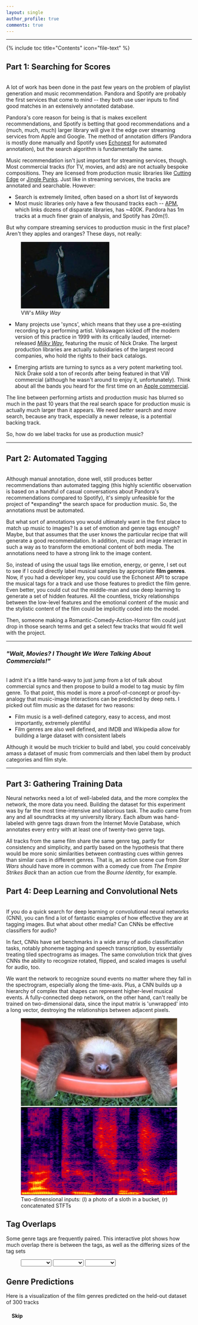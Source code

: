```yaml
---
layout: single
author_profile: true
comments: true
---
```


---
<style>
	div.venntooltip {   
	  position: absolute;           
	  text-align: center;                          
	  padding: 2px;             
	  font: 12px sans-serif;        
	  background: #EEE;   
	  border: 0px;      
	  border-radius: 8px;           
	  pointer-events: none;         
}
</style>

<script src="http://d3js.org/d3.v3.min.js" charset="utf-8"></script>
<script src="https://ajax.googleapis.com/ajax/libs/jquery/1.8.3/jquery.min.js"></script>
<script src="http://code.jquery.com/ui/1.9.2/jquery-ui.js"></script>
<script src="../assets/js/vendor/venn/venn.js"></script>

{% include toc title="Contents" icon="file-text" %}


## Part 1: Searching for Scores ##  
<br/>
A lot of work has been done in the past few years on the problem of playlist generation and music recommendation. Pandora and Spotify are probably the first services that come to mind -- they both use user inputs to find good matches in an extensively annotated database. 

Pandora's core reason for being is that is makes excellent recommendations, and Spotify is betting that good recommendations and a (much, much, much) larger library will give it the edge over streaming services from Apple and Google. The method of annotation differs (Pandora is mostly done manually and Spotify uses [Echonest](http://the.echonest.com) for automated annotation), but the search algorithm is fundamentally the same. 

Music recommendation isn't just important for streaming services, though. Most commercial tracks (for TV, movies, and ads) are not actually bespoke compositions. They are licensed from production music libraries like [Cutting Edge](http://cuttingedge.sourceaudio.com) or [Jingle Punks](http://jinglepunks.com). Just like in streaming services, the tracks are annotated and searchable. However:

* Search is extremely limited, often based on a short list of keywords
* Most music libraries only have a few thousand tracks each -- [APM](http://www.apmmusic.com), which links dozens of disparate libraries, has ~400K. Pandora has 1m tracks at a much finer grain of analysis, and Spotify has 20m(!).

But why compare streaming services to production music in the first place? Aren't they apples and oranges? These days, not really:

<figure class='align-right'>
	<img src='../images/pink_moon.jpg'>
	<figcaption>VW's <i>Milky Way</i></figcaption>
</figure>

* Many projects use 'syncs', which means that they use a pre-existing recording by a performing artist. Volkswagen kicked off the modern version of this practice in 1999 with its critically lauded, internet-released [*Milky Way*](https://www.youtube.com/watch?v=0nWuCZe4lSE), featuring the music of Nick Drake. The largest production libraries are actually subsidiaries of the largest record companies, who hold the rights to their back catalogs. 

* Emerging artists are turning to syncs as a very potent marketing tool. Nick Drake sold a ton of records after being featured in that VW commercial (although he wasn't around to enjoy it, unfortunately). Think about all the bands you heard for the first time on an [Apple commercial](http://www.applemusic.info).


The line between performing artists and production music has blurred so much in the past 10 years that the real search space for production music is actually much larger than it appears. We need *better* search and *more* search, because any track, especially a newer release, is a potential backing track. 

So, how do we label tracks for use as production music?

***

## Part 2: Automated Tagging ##
<br/>
Although manual annotation, done well, still produces better recommendations than automated tagging (this highly scientific observation is based on a handful of casual conversations about Pandora's recommendations compared to Spotify), it's simply unfeasible for the project of *expanding* the search space for production music. So, the annotations must be automated.

But what sort of annotations you would ultimately want in the first place to match up music to images? Is a set of emotion and genre tags enough? Maybe, but that assumes that the user knows the particular recipe that will generate a good recommendation. In addition, music and image interact in such a way as to transform the emotional content of both media. The annotations need to have a strong link to the image content. 

So, instead of using the usual tags like emotion, energy, or genre, I set out to see if I could directly label musical samples by appropriate **film genres**. Now, if you had a developer key, you could use the Echonest API to scrape the musical tags for a track and use those features to predict the film genre. Even better, you could cut out the middle-man and use deep learning to generate a set of hidden features. All the countless, tricky relationships between the low-level features and the emotional content of the music and the stylistic content of the film could be implicitly coded into the model.

Then, someone making a Romantic-Comedy-Action-Horror film could just drop in those search terms and get a select few tracks that would fit well with the project.

---

### *"Wait, Movies? I Thought We Were Talking About Commercials!"* ###
<br/>
I admit it's a little hand-wavy to just jump from a lot of talk about commercial syncs and then propose to build a model to tag music by film genre. To that point, this model is more a proof-of-concept or proof-by-analogy that music-image interactions can be predicted by deep nets. I picked out film music as the dataset for two reasons:

* Film music is a well-defined category, easy to access, and most importantly, extremely plentiful
* Film genres are also well defined, and IMDB and Wikipedia allow for building a large dataset with consistent labels

Although it would be much trickier to build and label, you could conceivably amass a dataset of music from commercials and then label them by product categories and film style.

***


## Part 3: Gathering Training Data ##

Neural networks need a lot of well-labeled data, and the more complex the network, the more data you need. Building the dataset for this experiment was by far the most time-intensive and laborious task. The audio came from any and all soundtracks at my university library. Each album was hand-labeled with genre tags drawn from the Internet Movie Database, which annotates every entry with at least one of twenty-two genre tags. 

All tracks from the same film share the same genre tag, partly for consistency and simplicity, and partly based on the hypothesis that there would be more sonic similarities between contrasting cues within genres than similar cues in different genres. That is, an action scene cue from *Star Wars* should have more in common with a comedy cue from *The Empire Strikes Back* than an action cue from the *Bourne Identity*, for example.

## Part 4: Deep Learning and Convolutional Nets ##
<br/>
If you do a quick search for deep learning or convolutional neural networks (CNN), you can find a lot of fantastic examples of how effective they are at tagging images. But what about other media? Can CNNs be effective classifiers for audio?

In fact, CNNs have set benchmarks in a wide array of audio classification tasks, notably phoneme tagging and speech transcription, by essentially treating tiled spectrograms as images. The same convolution trick that gives CNNs the ability to recognize rotated, flipped, and scaled images is useful for audio, too. 

We want the network to recognize sound events no matter where they fall in the spectrogram, especially along the time-axis. Plus, a CNN builds up a hierarchy of complex that shapes can represent higher-level musical events. A fully-connected deep network, on the other hand, can't really be trained on two-dimensional data, since the input matrix is 'unwrapped' into a long vector, destroying the relationships between adjacent pixels.

<figure class='half'>
	<img src='../images/sloth.jpg'>
	<img src='../images/spect.png'>
	<figcaption>Two-dimensional inputs: (l) a photo of a sloth in a bucket, (r) concatenated STFTs</figcaption>
</figure>

<h2>Tag Overlaps</h2>
<p>Some genre tags are frequently paired. This interactive plot shows how much overlap there is between the tags, as well as
the differing sizes of the tag sets</p>

<figure class='half'>
<select id='dd1' onchange='renderVenn()'>
  <option value="N"></option>
  <option value="Action">Action</option>
  <option value="Adventure">Adventure</option>
  <option value="Comedy">Comedy</option>
  <option value="Crime">Crime</option>
  <option value="Drama">Drama</option>
  <option value="Fantasy">Fantasy</option>
  <option value="Musical">Musical</option>
  <option value="Romance">Romance</option>
  <option value="Sci-Fi">Sci-Fi</option>
  <option value="Thriller">Thriller</option>
</select>

<select id='dd2' onchange='renderVenn()'>
  <option value="N"></option>
  <option value="Action">Action</option>
  <option value="Adventure">Adventure</option>
  <option value="Comedy">Comedy</option>
  <option value="Crime">Crime</option>
  <option value="Drama">Drama</option>
  <option value="Fantasy">Fantasy</option>
  <option value="Musical">Musical</option>
  <option value="Romance">Romance</option>
  <option value="Sci-Fi">Sci-Fi</option>
  <option value="Thriller">Thriller</option>
</select>

<select id='dd3' onchange='renderVenn()'>
  <option value="N"></option>
  <option value="Action">Action</option>
  <option value="Adventure">Adventure</option>
  <option value="Comedy">Comedy</option>
  <option value="Crime">Crime</option>
  <option value="Drama">Drama</option>
  <option value="Fantasy">Fantasy</option>
  <option value="Musical">Musical</option>
  <option value="Romance">Romance</option>
  <option value="Sci-Fi">Sci-Fi</option>
  <option value="Thriller">Thriller</option>
</select>
</figure>

<div id='venn'></div>

<script>

document.getElementById('dd1').value = 'Action';
document.getElementById('dd2').value = 'Comedy';
document.getElementById('dd3').value = 'Drama';

var tooltip = d3.select("body").append("div")
		    .attr("class", "venntooltip")
		    .style('opacity',0);

var venn_chart = venn.VennDiagram();
renderVenn();



function renderVenn() {
	d3.json('../assets/data/tag_sets.json', function(error,master_set) {

		function updateSets() {
			sets = [];
			fields = [document.getElementById('dd1').value,document.getElementById('dd2').value,document.getElementById('dd3').value];
			
			master_set.forEach(function(e,i) {
				if(e.sets.every(function(val) { return fields.indexOf(val) >= 0; })) {
					sets.push(e);
				};
			});
			d3.select("#venn").datum(sets).call(venn_chart);
		}

		updateSets();

		var div = d3.select("#venn");

		div.selectAll("path")
    		.style("stroke-opacity", 0)
    		.style("stroke", "#fff")
    		.style("stroke-width", 0);

		div.selectAll("g")
		    .on("mouseover", function(d, i) {
		        venn.sortAreas(div, d);

		        tooltip.transition().duration(400).style("opacity", .9);

		        tooltip.text(d.size+' films in '+d.sets.join(' + '));


		        var selection = d3.select(this).transition("tooltip").duration(400);
		        selection.select("path")
		            .style("stroke-width", '5px')
		            .style("stroke-color", 'white')
		            .style("fill-opacity", d.sets.length == 1 ? .4 : .1)
		            .style("stroke-opacity", 1);
		    })

		    .on("mousemove", function() {
		        tooltip.style("left", (d3.event.pageX) + "px")
		               .style("top", (d3.event.pageY - 28) + "px");
		    })

		    .on("mouseout", function(d, i) {
		        tooltip.transition().duration(400).style("opacity", 0);
		        var selection = d3.select(this).transition("tooltip").duration(400);
		        selection.select("path")
		            .style("stroke-width", '0px')
		            .style("fill-opacity", d.sets.length == 1 ? .25 : .0)
		            .style("stroke-opacity", 0);
		    });
	});

};

</script>

<h2>Genre Predictions</h2>
<p>Here is a visualization of the film genres predicted on the held-out dataset of 300 tracks</p>
<div id='chart' class='align-center'></div>
<audio id='audio'></audio>
<h3 id='d3_title' style='margin-left: 15px;margin-right: 15px; margin-top: 0px'></h3>
<h4 id='skip_btn' style='margin-left: 15px;cursor: pointer;'>Skip</h4>
    


<script type="text/javascript">  

console.log('script running');

var audio = document.getElementById('audio');

var url = '../assets/data/pooling_dict.json'
	, margin = {top: 30, right: 10, bottom: 30, left: 10}
	, width = parseInt(d3.select('#chart').style('width'), 10)
	, width = width - margin.left - margin.right
	, height = 200 
	, barHeight = 20
	, spacing = 3
	, percent = d3.format('%')
	, i = 0
	, genres = ['Action','Adventure','Comedy','Crime','Drama','Fantasy','Musical','Romance','Sci-Fi','Thriller'];


var x = d3.scale.linear()
	.range([0, width])
	.domain([0, 1.0]); 

var y = d3.scale.ordinal();

var xAxis = d3.svg.axis()
	.scale(x)
	.tickFormat(percent);


var filmFn = function(d) {return d.Film};
var predFn = function(d) {return d.Predictions};
var targFn = function(d) {return d.Targets};
var cueFn = function(d) {return d.Cue};
var compFn = function(d) {return d.Composer};
var yearFn = function(d) {return parseInt(d.year)};


var chart = d3.select('#chart').append('svg')
	.style('width', (width + margin.left + margin.right) + 'px')
	.append('g')
	.attr('transform', 'translate(' + [margin.left, margin.top] + ')')



function load_and_render() {
	d3.json(url, function(error,d) {
		return d;
	}).get(function(err,json) {

		data = json[Math.floor(Math.random()*json.length)];

		song_title = data.Cue.slice(3,-4).replace(/_\d/g,' ');

		console.log(data.Film);

		searchAndPlay(song_title,data.Film.slice(0,10));

		y.domain(d3.range(data['Predictions'].length))
			.rangeBands([0, data['Predictions'].length * barHeight]);

		x.domain([d3.min(data.Predictions)*0.9, d3.max(data.Predictions)]);


		height = y.rangeExtent()[1];
		d3.select(chart.node().parentNode)
			.style('height', (height + margin.top + margin.bottom) + 'px');

		document.getElementById("d3_title").innerHTML = '"'+song_title+'", from '+data.Film;


		var bars = chart.selectAll('.bar')
			.data(data['Predictions'])
			.enter().append('g')
			.attr('class','bar')
			.attr('transform', function(d,i) {return 'translate(0,' + y(i) + ')'; });


		bars.append('rect')
			.attr('class','background')
			.attr('height', y.rangeBand())
			.attr('width',width);

		bars.append('rect')
			.attr('class', 'percent')
			.attr('height', y.rangeBand())
			.attr('width', function(d) {return x(d); })
			.style('fill', function(d,i) {return (data.Targets[i]) ? '#b8e0b8' : '#b8cce0'});

		bars.append('text')
        	.text(function(d,i) { return genres[i]; })
        	.attr('class', 'name')
        	.attr('y', y.rangeBand() - 5)
        	.attr('x', spacing);
	});
};


load_and_render();

var auto_step = setInterval(next, 15000);
//var fade_out = $('audio').animate({volume: 0.0}, 1000);

function next() {
	$('audio').animate({volume: 0.0}, 1000);
	setTimeout(updateData,1000);
};

document.getElementById("skip_btn").addEventListener("click", function() {
	$('audio').animate({volume: 0.0}, 1000);
	setTimeout(updateData,1000);
	clearInterval(auto_step);
	auto_step = setInterval(next, 15000);
});

function updateData() {

	d3.json(url, function(error,d) {
		return d; 
	}).get(function(err,json) {

		data = json[Math.floor(Math.random()*json.length)];

		song_title = data.Cue.slice(3,-4).replace(/_\d/g,' ');

		console.log(data.Film);

		searchAndPlay(song_title,data.Film.slice(0,10));

		y.domain(d3.range(data['Predictions'].length))
			.rangeBands([0, data['Predictions'].length * barHeight]);

		x.domain([d3.min(data.Predictions)*0.9, d3.max(data.Predictions)]);

		height = y.rangeExtent()[1];
		d3.select(chart.node().parentNode)
			.style('height', (height + margin.top + margin.bottom) + 'px');

		document.getElementById("d3_title").innerHTML = '"'+data.Cue.slice(3,-4)+'", from '+data.Film;

		var bars = d3.selectAll('.bar')
			.data(data['Predictions']).transition();

		bars.select('.percent')
			.duration(function(d,i) {return i*300})
			.attr('width', function(d,i) {return x(d); })
			.style('fill', function(d,i) {return (data.Targets[i]) ? '#b8e0b8' : '#b8cce0'})
	});
};

d3.select(window).on('resize', resize); 

function resize() {
    // update width
    width = parseInt(d3.select('#chart').style('width'), 10);
    width = width - margin.left - margin.right;

    // resize the chart
    x.range([0, width]);
    d3.select(chart.node().parentNode)
        .style('height', (y.rangeExtent()[1] + margin.top + margin.bottom) + 'px')
        .style('width', (width + margin.left + margin.right) + 'px');

    chart.selectAll('rect.background')
        .attr('width', width);

    chart.selectAll('rect.percent')
        .attr('width', function(d) { return x(d); });

}

function searchAndPlay(songName,albumName) {

    playSong(songName,albumName);

    function searchTracks(query) {
    	console.log(query);
        $.ajax({
            url: 'https://api.spotify.com/v1/search',
            data: {
                q: query,
                type: 'track'
            },
            success: function (response) {
                if (response.tracks.items.length) {
                    var track = response.tracks.items[0];
                    audio.src = track.preview_url;
                    audio.volume = 0;
                    audio.play();
                    $('audio').animate({volume: 1.0}, 2000);
                    document.getElementById("skip_btn").innerHTML = 'Playing...Click to Skip';
                    console.log(track.name,track.album,track.artist);

                }
                else {
                	updateData();
                }
            }
        });
    }

    function playSong(songName, albumName) {
        var query = '"'+songName+'"';
        if (albumName) {
            query += ' album:' + '"'+albumName+'"';
        };

        searchTracks(query);
    };
};
